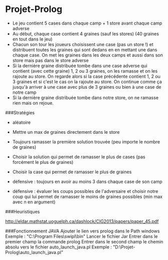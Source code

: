 Projet-Prolog
=============

- Le jeu contient 5 cases dans chaque camp + 1 store avant chaque camp adverse
- Au début, chaque case contient 4 graines (sauf les stores) (40 graines en tout dans le jeu)
- Chacun son tour les joueurs choisissent une case (pas un store !) et distribuent toutes les graines qui sont dedans en en mettant une dans chaque case. On met les graines dans les deux camps et aussi dans son store mais pas dans le store adverse
- Si la dernière graine distribuée tombe dans une case adverse qui contient (avec cette graine) 1, 2 ou 3 graines, on les ramasse et on les rajoute au store. On regarde alors si la case précédente contient 1, 2 ou 3 graines et si c'est le cas on la rajoute au store. On continue comme ça jusqu'à arriver à une case avec plus de 3 graines ou bien à une case de notre camp
- Si la dernière graine distribuée tombe dans notre store, on ne ramasse rien mais on rejoue.


###Stratégies
- aléatoire

- Mettre un max de graines directement dans le store
- Toujours ramasser la première solution trouvée (peu importe le nombre de graines)
- Choisir la solution qui permet de ramasser le plus de cases (pas forcément le plus de graines)
- Choisir la case qui permet de ramasser le plus de graines

- défensive : toujours en avoir au moins 3 dans chaque case de son camp
- défensive : évaluer les coups possibles de l'adversaire et choisir notre coup qui lui permet de ramasser le moins de graines possibles (min max avec n en argument)

###Heuristiques

http://eldar.mathstat.uoguelph.ca/dashlock/CIG2013/papers/paper_45.pdf


###Fonctionnement JAVA
Ajouter le lien vers prolog dans le Path windows
	Exemple : "C:\Program Files\swipl\bin"
Lancer le fichier Jar
Entrer dans le premier champ la commande prolog
Entrer dans le second champ le chemin absolu vers le fichier auto_launch_java.pl
	Exemple : "D:\Projet-Prolog\auto_launch_java.pl"

